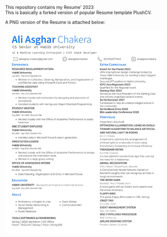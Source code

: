 This repository contains my Resume' 2023\
This is basically a forked version of popular Resume template PlushCV.

A PNG version of the Resume is attached below: 

<img src="Resume 05-23.png" alt="Resume PNG Image" width="800" title="Resume">
